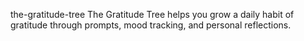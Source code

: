 the-gratitude-tree
The Gratitude Tree helps you grow a daily habit of gratitude through prompts, mood tracking, and personal reflections.


